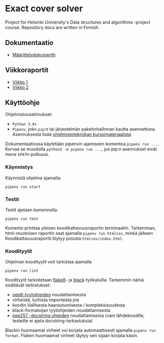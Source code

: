 # Exact cover solver

Project for Helsinki University's Data structures and algorithms -project course. Repository docs are written in Finnish.

## Dokumentaatio
- [Määrittelydokumentti](dokumentaatio/maarittely.md)

## Viikkoraportit
- [Viikko 1](dokumentaatio/raportit/viikko1.md)
- [Viikko 2](dokumentaatio/raportit/viikko2.md)

## Käyttöohje

Ohjelmistovaatimukset:
- `Python 3.8+`
- `Pipenv`, joko `pip`:n tai järjestelmän paketinhallinnan kautta asennettuna. Asennuksesta lisää [ohjelmistotekniikan kurssimateriaalista](https://github.com/ohjelmistotekniikka-hy/python-syksy-2020/blob/master/materiaali/pipenv.md)

Dokumentaatiossa käytetään pipenvin ajamiseen komentoa `pipenv run ...`. Korvaa se muodolla `python3 -m pipenv run ...`, jos pip:n asennukset eivät mene `$PATH`-polkuusi.

### Käynnistys
Käynnistä ohjelma ajamalla:

```
pipenv run start
```

### Testit

Testit ajetaan komennolla:

```
pipenv run test
```

Komento printtaa yleisen koodikattavuusraportin terminaaliin. Tarkemman, html-muotoisen raportin saat ajamalla `pipenv run htmlcov`, minkä jälkeen Koodikattavuusraportti löytyy polusta `htmlcov/index.html`.


### Koodityylit

Ohjelman koodityylit voit tarkistaa ajamalla

```
pipenv run lint
```

Koodityylit tarkistetaan [flake8](https://flake8.pycqa.org/en/latest/index.html)- ja [black](https://black.readthedocs.io/en/stable/)-työkaluilla. Tarkemmin nämä sisältävät tarkistukset:
- [pep8-tyyliohjeiden](https://www.python.org/dev/peps/pep-0008/) noudattamisesta
- virheistä, turhista importeista jne
- koodin liiallisesta haarautumisesta / kompleksisuudesta
- black-formatoijan tyyliohjeiden noudattamisesta
- [pep257 -docstring ohjeiden](https://www.python.org/dev/peps/pep-0257/) noudattamisesta (vain lähdekoodille, testeille ei ajeta docstring-tarkastuksia)

Blackin huomaamat virheet voi korjata automaattisesti ajamalla `pipenv run format`. Flaken huomaamat virheet täytyy sen sijaan korjata käsin.
